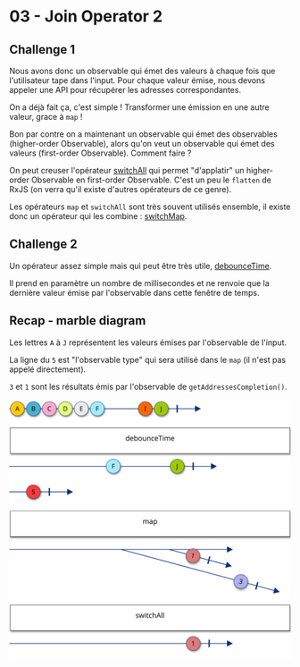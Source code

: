 # 03 - Join Operator 2

## Challenge 1

Nous avons donc un observable qui émet des valeurs à chaque fois que l'utilisateur tape dans l'input. Pour chaque valeur émise, nous devons appeler une API pour récupérer les adresses correspondantes.

On a déjà fait ça, c'est simple ! Transformer une émission en une autre valeur, grace à `map` !

Bon par contre on a maintenant un observable qui émet des observables (higher-order Observable), alors qu'on veut un observable qui émet des valeurs (first-order Observable). Comment faire ?

On peut creuser l'opérateur [switchAll](https://rxjs.dev/api/operators/switchAll) qui permet "d'applatir" un higher-order Observable en first-order Observable. C'est un peu le `flatten` de RxJS (on verra qu'il existe d'autres opérateurs de ce genre).

Les opérateurs `map` et `switchAll` sont très souvent utilisés ensemble, il existe donc un opérateur qui les combine : [switchMap](https://rxjs.dev/api/operators/switchMap).

## Challenge 2

Un opérateur assez simple mais qui peut être très utile, [debounceTime](https://rxjs.dev/api/operators/debounceTime).

Il prend en paramètre un nombre de millisecondes et ne renvoie que la dernière valeur émise par l'observable dans cette fenêtre de temps.

## Recap - marble diagram

Les lettres `A` à `J` représentent les valeurs émises par l'observable de l'input.

La ligne du `5` est "l'observable type" qui sera utilisé dans le `map` (il n'est pas appelé directement).

`3` et `1` sont les résultats émis par l'observable de `getAddressesCompletion()`.

![marble diagram](../../docs/assets/images/diagrams/03_join_operator_2.svg)
